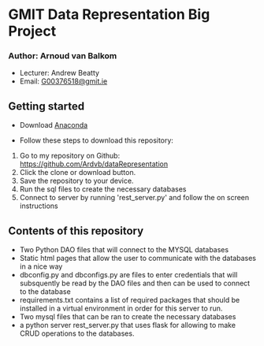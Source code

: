 # GMIT Data Representation Big Project

### Author: Arnoud van Balkom
- Lecturer: Andrew Beatty
- Email: G00376518@gmit.ie

## Getting started
- Download [Anaconda](https://www.anaconda.com/)

- Follow these steps to download this repository:

1. Go to my repository on Github: https://github.com/Ardvb/dataRepresentation
2. Click the clone or download button.
3. Save the repository to your device.
4. Run the sql files to create the necessary databases
4. Connect to server by running 'rest_server.py' and follow the on screen instructions

## Contents of this repository

- Two Python DAO files that will connect to the MYSQL databases
- Static html pages that allow the user to communicate with the databases in a nice way
- dbconfig.py and dbconfigs.py are files to enter credentials that will subsquently be read by the DAO files and then can be used to connect to the database
- requirements.txt contains a list of required packages that should be installed in a virtual environment in order for this server to run.
- Two mysql files that can be ran to create the necessary databases
- a python server rest_server.py that uses flask for allowing to make CRUD operations to the databases.
